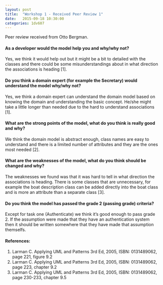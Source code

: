 ```yaml
---
layout: post
title:  "Workshop 1 - Received Peer Review 1"
date:   2015-09-18 10:30:00
categories: 1dv607
---
```


Peer review received from Otto Bergman.


#### As a developer would the model help you and why/why not?
Yes, we think it would help out but it might be a bit to detailed with the classes and there could be some misunderstandings about in what direction the associations is heading [1].

#### Do you think a domain expert (for example the Secretary) would understand the model why/why not?
Yes, we think a domain expert can understand the domain model based on knowing the domain and understanding the basic concept. He/she might take a little longer than needed due to the hard to understand associations [1].

#### What are the strong points of the model, what do you think is really good and why?
We think the domain model is abstract enough, class names are easy to understand and there is a limited number of attributes and they are the ones most needed [2].

#### What are the weaknesses of the model, what do you think should be changed and why?
The weaknesses we found was that it was hard to tell in what direction the associations is heading. There is some classes that are unnecessary, for example the boat description class can be added directly into the boat class and is more an attribute than a separate class [3].

#### Do you think the model has passed the grade 2 (passing grade) criteria?
Except for task one (Authenticate) we think it’s good enough to pass grade 2. If the assumption were made that they have an authentication system then it should be written somewhere that they have made that assumption themselfs.

#### References:

1. Larman C. Applying UML and Patterns 3rd Ed, 2005, ISBN: 0131489062,  page 221, figure 9.2
1. Larman C. Applying UML and Patterns 3rd Ed, 2005, ISBN: 0131489062, page 223, chapter 9.2
1. Larman C. Applying UML and Patterns 3rd Ed, 2005, ISBN: 0131489062, page 230-233, chapter 9.5